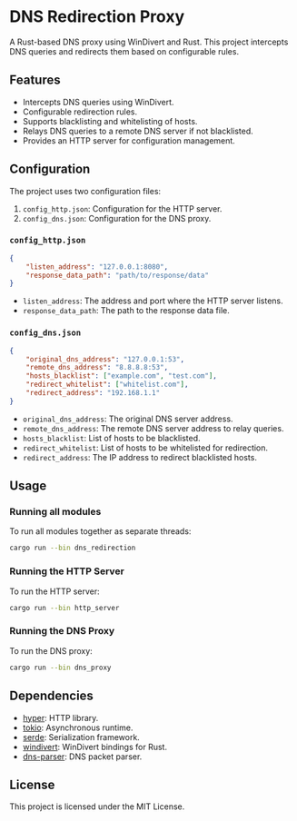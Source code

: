 # DNS Redirection Proxy

A Rust-based DNS proxy using WinDivert and Rust. This project intercepts DNS queries and redirects them based on configurable rules.

## Features

- Intercepts DNS queries using WinDivert.
- Configurable redirection rules.
- Supports blacklisting and whitelisting of hosts.
- Relays DNS queries to a remote DNS server if not blacklisted.
- Provides an HTTP server for configuration management.

## Configuration

The project uses two configuration files:

1. `config_http.json`: Configuration for the HTTP server.
2. `config_dns.json`: Configuration for the DNS proxy.

### `config_http.json`

```json
{
    "listen_address": "127.0.0.1:8080",
    "response_data_path": "path/to/response/data"
}
```

- `listen_address`: The address and port where the HTTP server listens.
- `response_data_path`: The path to the response data file.

### `config_dns.json`

```json
{
    "original_dns_address": "127.0.0.1:53",
    "remote_dns_address": "8.8.8.8:53",
    "hosts_blacklist": ["example.com", "test.com"],
    "redirect_whitelist": ["whitelist.com"],
    "redirect_address": "192.168.1.1"
}
```

- `original_dns_address`: The original DNS server address.
- `remote_dns_address`: The remote DNS server address to relay queries.
- `hosts_blacklist`: List of hosts to be blacklisted.
- `redirect_whitelist`: List of hosts to be whitelisted for redirection.
- `redirect_address`: The IP address to redirect blacklisted hosts.

## Usage

### Running all modules

To run all modules together as separate threads:

```sh
cargo run --bin dns_redirection
```

### Running the HTTP Server

To run the HTTP server:

```sh
cargo run --bin http_server
```

### Running the DNS Proxy

To run the DNS proxy:

```sh
cargo run --bin dns_proxy
```

## Dependencies

- [hyper](https://crates.io/crates/hyper): HTTP library.
- [tokio](https://crates.io/crates/tokio): Asynchronous runtime.
- [serde](https://crates.io/crates/serde): Serialization framework.
- [windivert](https://crates.io/crates/windivert): WinDivert bindings for Rust.
- [dns-parser](https://crates.io/crates/dns-parser): DNS packet parser.

## License

This project is licensed under the MIT License.
